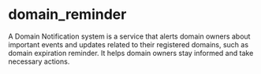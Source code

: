 # domain_reminder
A Domain Notification system is a service that alerts domain owners about important events and updates related to their registered domains, such as domain expiration reminder. It helps domain owners stay informed and take necessary actions.
